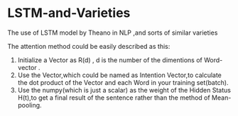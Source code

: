 # LSTM-and-Varieties
The use of LSTM model by Theano in NLP  ,and sorts of similar varieties 

The attention method could be easily described as this:

1. Initialize a Vector as R(d) , d is the number of the dimentions of Word-vector .
2. Use the Vector,which could be named as Intention Vector,to calculate the dot product of the Vector and each Word in your training set(batch).
3. Use the numpy(which is just a scalar) as the weight of the Hidden Status H(t),to get a final result of the sentence rather than the method of Mean-pooling.

